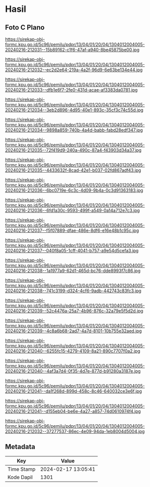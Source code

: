# Hasil

## Foto C Plano

https://sirekap-obj-formc.kpu.go.id/5c96/pemilu/pdpr/13/04/01/20/04/1304012004005-20240216-212031--15b89162-c1f6-47af-a940-8be45875be00.jpg

https://sirekap-obj-formc.kpu.go.id/5c96/pemilu/pdpr/13/04/01/20/04/1304012004005-20240216-212032--ec2d2e64-219a-4a2f-96d9-6e63be134e44.jpg

https://sirekap-obj-formc.kpu.go.id/5c96/pemilu/pdpr/13/04/01/20/04/1304012004005-20240216-212033--dfb1e6f7-2fe0-431d-acae-af3383da0781.jpg

https://sirekap-obj-formc.kpu.go.id/5c96/pemilu/pdpr/13/04/01/20/04/1304012004005-20240216-212034--3eb2d896-4d95-40e1-893c-35cf3c74c55d.jpg

https://sirekap-obj-formc.kpu.go.id/5c96/pemilu/pdpr/13/04/01/20/04/1304012004005-20240216-212034--9898a859-740b-4a4d-babb-fabd28edf347.jpg

https://sirekap-obj-formc.kpu.go.id/5c96/pemilu/pdpr/13/04/01/20/04/1304012004005-20240216-212035--72f419d9-240a-490c-87a4-f43903d34a37.jpg

https://sirekap-obj-formc.kpu.go.id/5c96/pemilu/pdpr/13/04/01/20/04/1304012004005-20240216-212035--4433632f-8cad-42e1-b037-02fd867adf43.jpg

https://sirekap-obj-formc.kpu.go.id/5c96/pemilu/pdpr/13/04/01/20/04/1304012004005-20240216-212036--6bc0719e-6c3c-4d09-9b4a-0c3d91363183.jpg

https://sirekap-obj-formc.kpu.go.id/5c96/pemilu/pdpr/13/04/01/20/04/1304012004005-20240216-212036--6fd1a30c-9593-499f-a549-0a14a712e7c3.jpg

https://sirekap-obj-formc.kpu.go.id/5c96/pemilu/pdpr/13/04/01/20/04/1304012004005-20240216-212037--f5f07889-dfae-486e-8df6-e16e48b1c95c.jpg

https://sirekap-obj-formc.kpu.go.id/5c96/pemilu/pdpr/13/04/01/20/04/1304012004005-20240216-212037--040f8a05-1cff-4041-b757-a9e54d5cefa3.jpg

https://sirekap-obj-formc.kpu.go.id/5c96/pemilu/pdpr/13/04/01/20/04/1304012004005-20240216-212038--1a1977a9-62d1-465d-bc76-dde8993f7c86.jpg

https://sirekap-obj-formc.kpu.go.id/5c96/pemilu/pdpr/13/04/01/20/04/1304012004005-20240216-212038--741c3199-d324-4cf6-9adb-442743c83fc3.jpg

https://sirekap-obj-formc.kpu.go.id/5c96/pemilu/pdpr/13/04/01/20/04/1304012004005-20240216-212039--52c4476a-25a7-4b96-876c-32a79e5f5d2d.jpg

https://sirekap-obj-formc.kpu.go.id/5c96/pemilu/pdpr/13/04/01/20/04/1304012004005-20240216-212039--4c8a6b68-2ad7-4a7d-8101-10b755e32aed.jpg

https://sirekap-obj-formc.kpu.go.id/5c96/pemilu/pdpr/13/04/01/20/04/1304012004005-20240216-212040--6255fc15-4279-4109-8a21-890c7707f0a2.jpg

https://sirekap-obj-formc.kpu.go.id/5c96/pemilu/pdpr/13/04/01/20/04/1304012004005-20240216-212040--4af3a7d4-0f35-4d7e-877d-b91280a3187e.jpg

https://sirekap-obj-formc.kpu.go.id/5c96/pemilu/pdpr/13/04/01/20/04/1304012004005-20240216-212041--da1f268d-899d-458c-8c46-640032ce3e6f.jpg

https://sirekap-obj-formc.kpu.go.id/5c96/pemilu/pdpr/13/04/01/20/04/1304012004005-20240216-212041--d155eb04-be6e-4a27-a857-74d0610974f4.jpg

https://sirekap-obj-formc.kpu.go.id/5c96/pemilu/pdpr/13/04/01/20/04/1304012004005-20240216-212032--37277537-86ec-4e09-94da-1eb8004d5004.jpg


## Metadata

| Key        | Value               |
| ---------- | ------------------- |
| Time Stamp | 2024-02-17 13:05:41 |
| Kode Dapil | 1301                |



